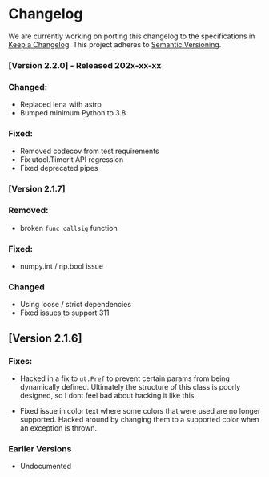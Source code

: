 # Changelog

We are currently working on porting this changelog to the specifications in
[Keep a Changelog](https://keepachangelog.com/en/1.0.0/).
This project adheres to [Semantic Versioning](https://semver.org/spec/v2.0.0.html).


### [Version 2.2.0] - Released 202x-xx-xx

### Changed:
* Replaced lena with astro
* Bumped minimum Python to 3.8

### Fixed:
* Removed codecov from test requirements
* Fix utool.Timerit API regression
* Fixed deprecated pipes

### [Version 2.1.7]

### Removed:
* broken `func_callsig` function

### Fixed:
* numpy.int / np.bool issue

### Changed 
* Using loose / strict dependencies
* Fixed issues to support 311


## [Version 2.1.6]

### Fixes:
* Hacked in a fix to `ut.Pref` to prevent certain params from being dynamically
  defined. Ultimately the structure of this class is poorly designed, so I dont
  feel bad about hacking it like this.

* Fixed issue in color text where some colors that were used are no longer
  supported.  Hacked around by changing them to a supported color when an
  exception is thrown.


### Earlier Versions

* Undocumented
